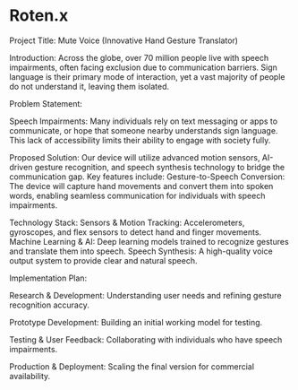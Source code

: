 # Roten.x
Project Title:
Mute Voice (Innovative Hand Gesture Translator)

Introduction:
Across the globe, over 70 million people live with speech impairments, often facing exclusion due to communication barriers. Sign language is their primary mode of interaction, yet a vast majority of people do not understand it, leaving them isolated.

Problem Statement:

Speech Impairments: Many individuals rely on text messaging or apps to communicate, or hope that someone nearby understands sign language. This lack of accessibility limits their ability to engage with society fully.

Proposed Solution:
Our device will utilize advanced motion sensors, AI-driven gesture recognition, and speech synthesis technology to bridge the communication gap. Key features include:
Gesture-to-Speech Conversion: The device will capture hand movements and convert them into spoken words, enabling seamless communication for individuals with speech impairments.

Technology Stack:
Sensors & Motion Tracking: Accelerometers, gyroscopes, and flex sensors to detect hand and finger movements.
Machine Learning & AI: Deep learning models trained to recognize gestures and translate them into speech.
Speech Synthesis: A high-quality voice output system to provide clear and natural speech.

Implementation Plan:

Research & Development: Understanding user needs and refining gesture recognition accuracy.

Prototype Development: Building an initial working model for testing.

Testing & User Feedback: Collaborating with individuals who have speech impairments.

Production & Deployment: Scaling the final version for commercial availability.
